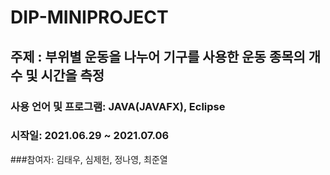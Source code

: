 # DIP-MINIPROJECT
## 주제 : 부위별 운동을 나누어 기구를 사용한 운동 종목의 개수 및 시간을 측정
### 사용 언어 및 프로그램: JAVA(JAVAFX), Eclipse
### 시작일: 2021.06.29 ~ 2021.07.06
###참여자: 김태우, 심제헌, 정나영, 최준열

